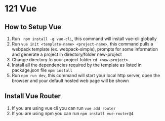# 121 Vue
## How to Setup Vue
1. Run ``` npm install -g vue-cli```, this command will install vue-cli globally
2. Run ```vue init <template-name> <project-name>```, this command pulls a webpack template (ex. webpack-simple), prompts for some information and generate a project in directory/folder new-project
3. Change directory to your project folder ```cd <new-project>```
4. Install all the dependencies required by the template as listed in package.json file ```npm install```
5. Run ```npm run dev```, this command will start your local http server, open the browser and your default hosted web page will be shown
## Install Vue Router
1. If you are using vue cli you can run ```vue add router```
2. If you are using npm you can run ```npm install vue-router@4```
